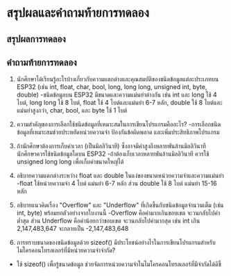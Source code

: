 # สรุปผลและคำถามท้ายการทดลอง

## สรุปผลการทดลอง



## คำถามท้ายการทดลอง

1. นักศึกษาได้เรียนรู้อะไรบ้างเกี่ยวกับความแตกต่างและคุณสมบัติของชนิดข้อมูลแต่ละประเภทบน ESP32 (เช่น int, float, char, bool, long, long long, unsigned int, byte, double)
-ชนิดข้อมูลบน ESP32 มีขนาดและความแม่นยำต่างกัน เช่น int และ long ใช้ 4 ไบต์, long long ใช้ 8 ไบต์, float ใช้ 4 ไบต์และแม่นยำ 6-7 หลัก, double ใช้ 8 ไบต์และแม่นยำสูงกว่า, char, bool, และ byte ใช้ 1 ไบต์

2. ความสำคัญของการเลือกใช้ชนิดข้อมูลที่เหมาะสมในการเขียนโปรแกรมคืออะไร?
-การเลือกชนิดข้อมูลที่เหมาะสมช่วยประหยัดหน่วยความจำ ป้องกันข้อผิดพลาด และเพิ่มประสิทธิภาพโปรแกรม

3. ถ้านักศึกษาต้องการเก็บค่าเวลา (เป็นมิลลิวินาที) ซึ่งอาจมีค่าสูงถึงหลายพันล้านมิลลิวินาที นักศึกษาควรใช้ชนิดข้อมูลใดบน ESP32
-ถ้าต้องเก็บเวลาหลายพันล้านมิลลิวินาที ควรใช้ unsigned long long เพื่อเก็บค่าขนาดใหญ่ได้

4. อธิบายความแตกต่างระหว่าง float และ double ในแง่ของขนาดหน่วยความจำและความแม่นยำ
-float ใช้หน่วยความจำ 4 ไบต์ แม่นยำ 6-7 หลัก ส่วน double ใช้ 8 ไบต์ แม่นยำ 15-16 หลัก

5. อธิบายแนวคิดเรื่อง "Overflow" และ "Underflow" ที่เกิดขึ้นกับชนิดข้อมูลจำนวนเต็ม (เช่น int, byte) พร้อมยกตัวอย่างจากใบงานนี้
-Overflow คือค่ามากเกินขอบเขต จะวนกลับไปค่าต่ำสุด ส่วน Underflow คือค่าน้อยกว่าขอบเขต จะวนกลับไปค่ามากสุด เช่น int เกิน 2,147,483,647 จะกลายเป็น -2,147,483,648


6. การทราบขนาดของชนิดข้อมูลด้วย sizeof() มีประโยชน์อย่างไรในการเขียนโปรแกรมสำหรับไมโครคอนโทรลเลอร์ที่มีหน่วยความจำจำกัด?
- ใช้ sizeof() เพื่อรู้ขนาดข้อมูล ช่วยจัดการหน่วยความจำในไมโครคอนโทรลเลอร์ที่มีจำกัดได้ดีขึ้
 
